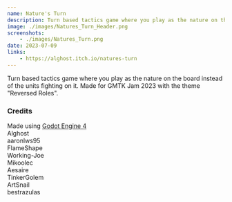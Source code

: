 ```yaml
---
name: Nature's Turn
description: Turn based tactics game where you play as the nature on the board.
image: ./images/Natures_Turn_Header.png
screenshots:
    - ./images/Natures_Turn.png
date: 2023-07-09
links: 
    - https://alghost.itch.io/natures-turn
---
```


Turn based tactics game where you play as the nature on the board instead of the units fighting on it. Made for GMTK Jam 2023 with the theme "Reversed Roles". 

### Credits
Made using [Godot Engine 4](https://godotengine.org)  
Alghost  
aaronlws95  
FlameShape  
Working-Joe  
Mikoolec  
Aesaire  
TinkerGolem  
ArtSnail  
bestrazulas
